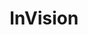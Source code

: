 ---
title: InVision
intro: Share prototypes, get feedback and hand-off to developers.
linkurl: http://www.invisionapp.com
tags:
- Prototyping
- Collaboration
- Hand-off
logo: "/assets/inv.png"
---